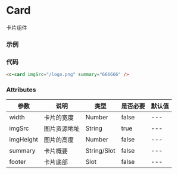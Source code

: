 # Card
卡片组件

### 示例
<c-card imgSrc="/logo.png" summary="666666" />

### 代码
```html
<c-card imgSrc="/logo.png" summary="666666" />
```

### Attributes
| 参数 | 说明 | 类型 | 是否必要 | 默认值 |
| --- | --- | --- | --- | --- |
| width | 卡片的宽度 | Number | false | --- |
| imgSrc | 图片资源地址 | String | true | --- |
| imgHeight | 图片的高度 | Number | false | --- |
| summary | 卡片概要 | String/Slot | false | --- |
| footer | 卡片底部 | Slot | false | --- |